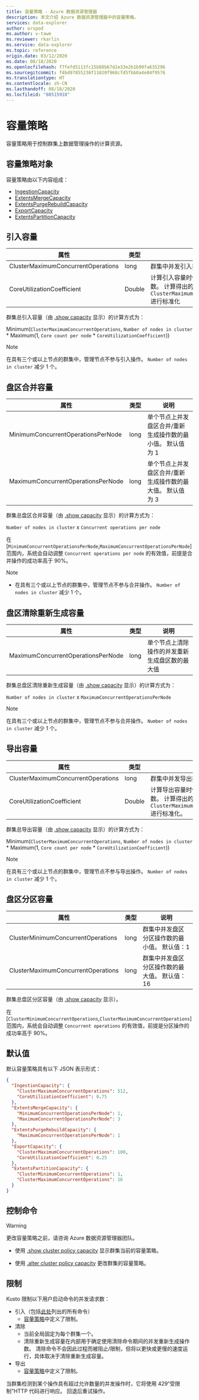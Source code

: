 ```yaml
---
title: 容量策略 - Azure 数据资源管理器
description: 本文介绍 Azure 数据资源管理器中的容量策略。
services: data-explorer
author: orspod
ms.author: v-tawe
ms.reviewer: rkarlin
ms.service: data-explorer
ms.topic: reference
origin.date: 03/12/2020
ms.date: 08/18/2020
ms.openlocfilehash: f7fefd5113fc15b88b67d2e33e2b1b99fa635296
ms.sourcegitcommit: f4bd97855236f11020f968cfd5fbb0a4e84f9576
ms.translationtype: HT
ms.contentlocale: zh-CN
ms.lasthandoff: 08/18/2020
ms.locfileid: "88515918"
---
```

# <a name="capacity-policy"></a>容量策略

容量策略用于控制群集上数据管理操作的计算资源。

## <a name="the-capacity-policy-object"></a>容量策略对象

容量策略由以下内容组成：

* [IngestionCapacity](#ingestion-capacity)
* [ExtentsMergeCapacity](#extents-merge-capacity)
* [ExtentsPurgeRebuildCapacity](#extents-purge-rebuild-capacity)
* [ExportCapacity](#export-capacity)
* [ExtentsPartitionCapacity](#extents-partition-capacity)

## <a name="ingestion-capacity"></a>引入容量

|属性                           |类型    |说明                                                                                                                                                                               |
|-----------------------------------|--------|------------------------------------------------------------------------------------------------------------------------------------------------------------------------------------------|
|ClusterMaximumConcurrentOperations |long    |群集中并发引入操作数的最大值                                          |
|CoreUtilizationCoefficient         |Double  |计算引入容量时使用的核心百分比系数。 计算得出的结果将始终由 `ClusterMaximumConcurrentOperations` 进行标准化                          |

群集总引入容量（由 [.show capacity](../management/diagnostics.md#show-capacity) 显示）的计算方式为：

Minimum(`ClusterMaximumConcurrentOperations`, `Number of nodes in cluster` * Maximum(1, `Core count per node` * `CoreUtilizationCoefficient`))

> [!Note]
> 在具有三个或以上节点的群集中，管理节点不参与引入操作。 `Number of nodes in cluster` 减少 1 个。

## <a name="extents-merge-capacity"></a>盘区合并容量

|属性                           |类型    |说明                                                                                                |
|-----------------------------------|--------|-----------------------------------------------------------------------------------------------------------|
|MinimumConcurrentOperationsPerNode |long    |单个节点上并发盘区合并/重新生成操作数的最小值。 默认值为 1 |
|MaximumConcurrentOperationsPerNode |long    |单个节点上并发盘区合并/重新生成操作数的最大值。 默认值为 3 |

群集总盘区合并容量（由 [.show capacity](../management/diagnostics.md#show-capacity) 显示）的计算方式为：

`Number of nodes in cluster` x `Concurrent operations per node`

在 [`MinimumConcurrentOperationsPerNode`,`MaximumConcurrentOperationsPerNode`] 范围内，系统会自动调整 `Concurrent operations per node` 的有效值，前提是合并操作的成功率高于 90%。

> [!Note]
> * 在具有三个或以上节点的群集中，管理节点不参与合并操作。 `Number of nodes in cluster` 减少 1 个。

## <a name="extents-purge-rebuild-capacity"></a>盘区清除重新生成容量

|属性                           |类型    |说明                                                                                                                           |
|-----------------------------------|--------|--------------------------------------------------------------------------------------------------------------------------------------|
|MaximumConcurrentOperationsPerNode |long    |单个节点上清除操作的并发重新生成盘区数的最大值 |

群集总盘区清除重新生成容量（由 [.show capacity](../management/diagnostics.md#show-capacity) 显示）的计算方式为：

`Number of nodes in cluster` x `MaximumConcurrentOperationsPerNode`

> [!Note]
> 在具有三个或以上节点的群集中，管理节点不参与合并操作。 `Number of nodes in cluster` 减少 1 个。

## <a name="export-capacity"></a>导出容量

|属性                           |类型    |说明                                                                                                                                                                            |
|-----------------------------------|--------|---------------------------------------------------------------------------------------------------------------------------------------------------------------------------------------|
|ClusterMaximumConcurrentOperations |long    |群集中并发导出操作数的最大值。                                           |
|CoreUtilizationCoefficient         |Double  |计算导出容量时使用的核心百分比系数。 计算得出的结果将始终由 `ClusterMaximumConcurrentOperations` 进行标准化。 |

群集总导出容量（由 [.show capacity](../management/diagnostics.md#show-capacity) 显示）的计算方式为：

Minimum(`ClusterMaximumConcurrentOperations`, `Number of nodes in cluster` * Maximum(1, `Core count per node` * `CoreUtilizationCoefficient`))

> [!Note]
> 在具有三个或以上节点的群集中，管理节点不参与导出操作。 `Number of nodes in cluster` 减少 1 个。

## <a name="extents-partition-capacity"></a>盘区分区容量

|属性                           |类型    |说明                                                                                         |
|-----------------------------------|--------|----------------------------------------------------------------------------------------------------|
|ClusterMinimumConcurrentOperations |long    |群集中并发盘区分区操作数的最小值。 默认值：1  |
|ClusterMaximumConcurrentOperations |long    |群集中并发盘区分区操作数的最大值。 默认值：16 |

群集总盘区分区容量（由 [.show capacity](../management/diagnostics.md#show-capacity) 显示）。

在 [`ClusterMinimumConcurrentOperations`,`ClusterMaximumConcurrentOperations`] 范围内，系统会自动调整 `Concurrent operations` 的有效值，前提是分区操作的成功率高于 90%。

## <a name="defaults"></a>默认值

默认容量策略具有以下 JSON 表示形式：

```json
{
  "IngestionCapacity": {
    "ClusterMaximumConcurrentOperations": 512,
    "CoreUtilizationCoefficient": 0.75
  },
  "ExtentsMergeCapacity": {
    "MinimumConcurrentOperationsPerNode": 1,
    "MaximumConcurrentOperationsPerNode": 3
  },
  "ExtentsPurgeRebuildCapacity": {
    "MaximumConcurrentOperationsPerNode": 1
  },
  "ExportCapacity": {
    "ClusterMaximumConcurrentOperations": 100,
    "CoreUtilizationCoefficient": 0.25
  },
  "ExtentsPartitionCapacity": {
    "ClusterMinimumConcurrentOperations": 1,
    "ClusterMaximumConcurrentOperations": 16
  }
}
```

## <a name="control-commands"></a>控制命令

> [!WARNING]
> 更改容量策略之前，请咨询 Azure 数据资源管理器团队。

* 使用 [.show cluster policy capacity](capacity-policy.md#show-cluster-policy-capacity) 显示群集当前的容量策略。

* 使用 [.alter cluster policy capacity](capacity-policy.md#alter-cluster-policy-capacity) 更改群集的容量策略。

## <a name="throttling"></a>限制

Kusto 限制以下用户启动命令的并发请求数：

* 引入（包括[此处](../../ingest-data-overview.md)列出的所有命令）
   * [容量策略](#capacity-policy)中定义了限制。
* 清除
   * 当前全局固定为每个群集一个。
   * 清除重新生成容量在内部用于确定使用清除命令期间的并发重新生成操作数。 清除命令不会因此过程而被阻止/限制，但将以更快或更慢的速度运行，具体取决于清除重新生成容量。
* 导出
   * [容量策略](#capacity-policy)中定义了限制。

当群集检测到某个操作具有超过允许数量的并发操作时，它将使用 429“受限制”HTTP 代码进行响应。
回退后重试操作。
